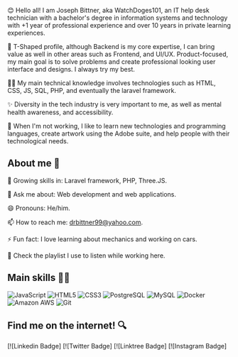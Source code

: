 😊 Hello all! I am Joseph Bittner, aka WatchDoges101, an IT help desk technician with a bachelor's degree in information systems and technology with +1 year of professional experience and over 10 years in private learning experiences.

🙋 T-Shaped profile, although Backend is my core expertise, I can bring value as well in other areas such as Frontend, and UI/UX. Product-focused, my main goal is to solve problems and create professional looking user interface and designs. I always try my best.

🧑‍💻 My main technical knowledge involves technologies such as HTML, CSS, JS, SQL, PHP, and eventually the laravel framework.

✨ Diversity in the tech industry is very important to me, as well as mental health awareness, and accessibility.

🧘 When I'm not working, I like to learn new technologies and programming languages, create artwork using the Adobe suite, and help people with their technological needs.

## About me 👀

🌱 Growing skills in: Laravel framework, PHP, Three.JS.

💬 Ask me about: Web development and web applications.

😄 Pronouns: He/him.

📫 How to reach me: drbittner99@yahoo.com.

⚡ Fun fact: I love learning about mechanics and working on cars.

🎵 Check the playlist I use to listen while working here.

## Main skills 🧑‍💻

![JavaScript](https://img.shields.io/badge/-JavaScript-232F3E?style=flat-square&logo=javascript)
![HTML5](https://img.shields.io/badge/-HTML5-E34F26?style=flat-square&logo=html5&logoColor=white)
![CSS3](https://img.shields.io/badge/-CSS3-1572B6?style=flat-square&logo=css3)
![PostgreSQL](https://img.shields.io/badge/-PostgreSQL-232F3E?style=flat-square&logo=postgresql)
![MySQL](https://img.shields.io/badge/-MySQL-232F3E?style=flat-square&logo=mysql)
![Docker](https://img.shields.io/badge/-Docker-232F3E?style=flat-square&logo=docker)
![Amazon AWS](https://img.shields.io/badge/Amazon%20AWS-232F3E?style=flat-square&logo=amazon-aws)
![Git](https://img.shields.io/badge/-Git-232F3E?style=flat-square&logo=git)

## Find me on the internet! 🔍

[![Linkedin Badge]
[![Twitter Badge]
[![Linktree Badge]
[![Instagram Badge]
